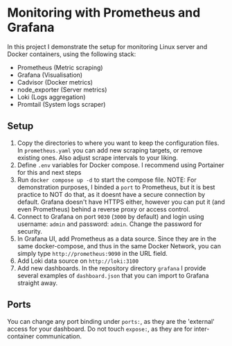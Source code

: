 # Monitoring with Prometheus and Grafana

In this project I demonstrate the setup for monitoring Linux server and Docker containers, using the following stack:

- Prometheus (Metric scraping)
- Grafana (Visualisation)
- Cadvisor (Docker metrics)
- node_exporter (Server metrics)
- Loki (Logs aggregation)
- Promtail (System logs scraper)

## Setup

1. Copy the directories to where you want to keep the configuration files. In `prometheus.yaml` you can add new scraping targets, or remove existing ones. Also adjust scrape intervals to your liking.
2. Define `.env` variables for Docker compose. I recommend using Portainer for this and next steps
3. Run `docker compose up -d` to start the compose file.
NOTE: For demonstration purposes, I binded a `port` to Prometheus, but it is best practice to NOT do that, as it doesnt have a secure connection by default. Grafana doesn't have HTTPS either, however you can put it (and even Prometheus) behind a reverse proxy or access control.
4. Connect to Grafana on port `9030` (`3000` by default) and login using username: `admin` and password: `admin`. Change the password for security.
5. In Grafana UI, add Prometheus as a data source. Since they are in the same docker-compose, and thus in the same Docker Network, you can simply type `http://prometheus:9090` in the URL field.
6. Add Loki data source on `http://loki:3100`
7. Add new dashboards. In the repository directory `grafana` I provide several examples of `dashboard.json` that you can import to Grafana straight away.

## Ports

You can change any port binding under `ports:`, as they are the 'external' access for your dashboard. Do not touch `expose:`, as they are for inter-container communication.